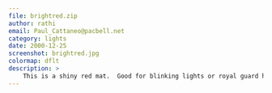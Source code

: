 ```yaml
---
file: brightred.zip
author: rathi
email: Paul_Cattaneo@pacbell.net
category: lights
date: 2000-12-25
screenshot: brightred.jpg
colormap: dflt
description: >
    This is a shiny red mat.  Good for blinking lights or royal guard helmets. <b>**This is a 16 bit mat**</b>
---
```

